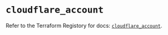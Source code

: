# `cloudflare_account`

Refer to the Terraform Registory for docs: [`cloudflare_account`](https://registry.terraform.io/providers/cloudflare/cloudflare/4.7.0/docs/resources/account).
